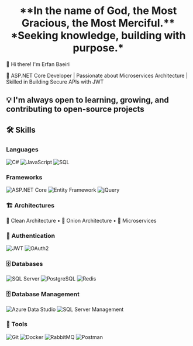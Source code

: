 <h1 align="center">**In the name of God, the Most Gracious, the Most Merciful.**  
*Seeking knowledge, building with purpose.*</h1>

👋 Hi there! I'm Erfan Baeiri

🎯 ASP.NET Core Developer | Passionate about Microservices Architecture | Skilled in Building Secure APIs with JWT

 💡 I'm always open to learning, growing, and contributing to open-source projects 
---
## 🛠️ Skills

###  Languages  
![C#](https://img.shields.io/badge/C%23-239120?style=for-the-badge&logo=c-sharp&logoColor=white)
![JavaScript](https://img.shields.io/badge/JavaScript-F7DF1E?style=for-the-badge&logo=javascript&logoColor=black)
![SQL](https://img.shields.io/badge/SQL-4479A1?style=for-the-badge&logo=MicrosoftSQLServer&logoColor=white)

###  Frameworks  
![ASP.NET Core](https://img.shields.io/badge/ASP.NET_Core-512BD4?style=for-the-badge&logo=.net&logoColor=white)
![Entity Framework](https://img.shields.io/badge/Entity_Framework-6DB33F?style=for-the-badge&logo=ef&logoColor=white)
![jQuery](https://img.shields.io/badge/jQuery-0769AD?style=for-the-badge&logo=jquery&logoColor=white)

### 🏗 Architectures  
🧩 Clean Architecture • 🧅 Onion Architecture • 🔗 Microservices

### 🔐 Authentication  
![JWT](https://img.shields.io/badge/JWT-black?style=for-the-badge&logo=JSON%20web%20tokens&logoColor=white)
![OAuth2](https://img.shields.io/badge/OAuth2-0066A1?style=for-the-badge&logo=oauth&logoColor=white)

### 🗄 Databases  
![SQL Server](https://img.shields.io/badge/SQL_Server-CC2927?style=for-the-badge&logo=microsoftsqlserver&logoColor=white)
![PostgreSQL](https://img.shields.io/badge/PostgreSQL-336791?style=for-the-badge&logo=postgresql&logoColor=white)
![Redis](https://img.shields.io/badge/Redis-DC382D?style=for-the-badge&logo=redis&logoColor=white)

### 🗄 Database Management 
![Azure Data Studio](https://img.shields.io/badge/Azure_Data_Studio-0078D4?style=for-the-badge&logo=microsoftazure&logoColor=white) 
![SQL Server Management](https://img.shields.io/badge/SQL_Server_Management-CC2927?style=for-the-badge&logo=microsoftsqlserver&logoColor=white)  

### 🧰 Tools  
![Git](https://img.shields.io/badge/Git-F05032?style=for-the-badge&logo=git&logoColor=white)
![Docker](https://img.shields.io/badge/Docker-2496ED?style=for-the-badge&logo=docker&logoColor=white)
![RabbitMQ](https://img.shields.io/badge/RabbitMQ-FF6600?style=for-the-badge&logo=rabbitmq&logoColor=white)
![Postman](https://img.shields.io/badge/Postman-FF6C37?style=for-the-badge&logo=postman&logoColor=white)







